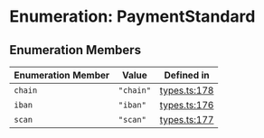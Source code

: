 # Enumeration: PaymentStandard

## Enumeration Members

| Enumeration Member | Value | Defined in |
| ------ | ------ | ------ |
| `chain` | `"chain"` | [types.ts:178](https://github.com/monerium/js-monorepo/blob/main/packages/sdk/src/types.ts#L178) |
| `iban` | `"iban"` | [types.ts:176](https://github.com/monerium/js-monorepo/blob/main/packages/sdk/src/types.ts#L176) |
| `scan` | `"scan"` | [types.ts:177](https://github.com/monerium/js-monorepo/blob/main/packages/sdk/src/types.ts#L177) |
